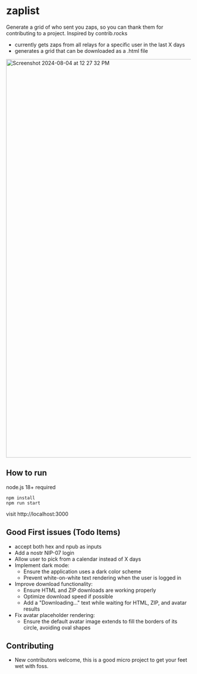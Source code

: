 # zaplist

Generate a grid of who sent you zaps, so you can thank them for contributing to a project. Inspired by contrib.rocks

- currently gets zaps from all relays for a specific user in the last X days
- generates a grid that can be downloaded as a .html file

<img width="1087" alt="Screenshot 2024-08-04 at 12 27 32 PM" src="https://github.com/user-attachments/assets/12a2681b-fed5-4eb0-a0f8-b2e92583dfba">

## How to run 

node.js 18+ required

```
npm install
npm run start
```

visit http://localhost:3000

## Good First issues (Todo Items)

- accept both hex and npub as inputs
- Add a nostr NIP-07 login
- Allow user to pick from a calendar instead of X days
- Implement dark mode:
  - Ensure the application uses a dark color scheme
  - Prevent white-on-white text rendering when the user is logged in
- Improve download functionality:
  - Ensure HTML and ZIP downloads are working properly
  - Optimize download speed if possible
  - Add a "Downloading..." text while waiting for HTML, ZIP, and avatar results
- Fix avatar placeholder rendering:
  - Ensure the default avatar image extends to fill the borders of its circle, avoiding oval shapes

## Contributing

- New contributors welcome, this is a good micro project to get your feet wet with foss.